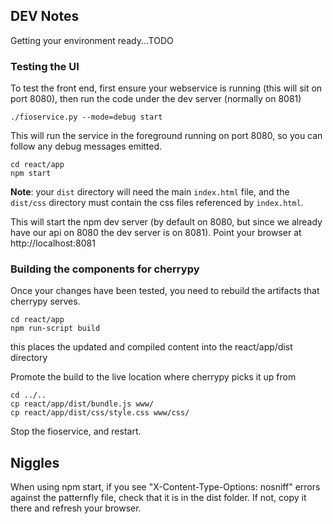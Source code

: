 
## DEV Notes

Getting your environment ready...TODO


### Testing the UI
To test the front end, first ensure your webservice is running (this will sit on port 8080), then run the code under the dev server (normally on 8081)

```
./fioservice.py --mode=debug start
```
This will run the service in the foreground running on port 8080, so you can follow any debug messages emitted.

```
cd react/app
npm start
```

**Note**: your `dist` directory will need the main `index.html` file, and the `dist/css` directory must contain the css files referenced by `index.html`.

This will start the npm dev server (by default on 8080, but since we already have our api on 8080 the dev server is on 8081).
Point your browser at http://localhost:8081


### Building the components for cherrypy
Once your changes have been tested, you need to rebuild the artifacts that cherrypy serves.
```
cd react/app
npm run-script build
```
this places the updated and compiled content into the react/app/dist directory

Promote the build to the live location where cherrypy picks it up from
```
cd ../..
cp react/app/dist/bundle.js www/
cp react/app/dist/css/style.css www/css/
```

Stop the fioservice, and restart.


## Niggles
When using npm start, if you see "X-Content-Type-Options: nosniff" errors against the patternfly file, check that
it is in the dist folder. If not, copy it there and refresh your browser.

